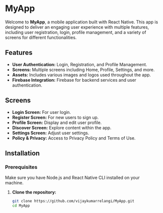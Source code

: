 # MyApp

Welcome to **MyApp**, a mobile application built with React Native. This app is designed to deliver an engaging user experience with multiple features, including user registration, login, profile management, and a variety of screens for different functionalities.

## Features
- **User Authentication:** Login, Registration, and Profile Management.
- **Screens:** Multiple screens including Home, Profile, Settings, and more.
- **Assets:** Includes various images and logos used throughout the app.
- **Firebase Integration:** Firebase for backend services and user authentication.

## Screens
- **Login Screen:** For user login.
- **Register Screen:** For new users to sign up.
- **Profile Screen:** Display and edit user profile.
- **Discover Screen:** Explore content within the app.
- **Settings Screen:** Adjust user settings.
- **Policy & Privacy:** Access to Privacy Policy and Terms of Use.

## Installation

### Prerequisites
Make sure you have Node.js and React Native CLI installed on your machine.

1. **Clone the repository:**
   ```bash
   git clone https://github.com/vijaykumarrelangi/MyApp.git
   cd MyApp
